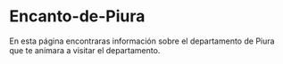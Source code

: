 # Encanto-de-Piura
En esta página encontraras información sobre el departamento de Piura que te animara a visitar el departamento.
